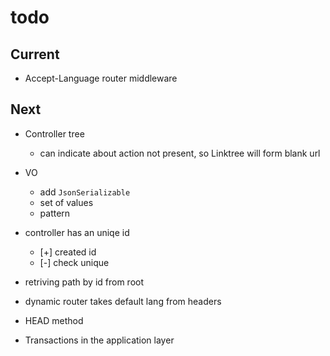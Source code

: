 # todo

## Current

- Accept-Language router middleware

## Next

- Controller tree
  - can indicate about action not present, so Linktree will form blank url

- VO
  - add `JsonSerializable`
  - set of values
  - pattern

- controller has an uniqe id
  - [+] created id
  - [-] check unique

- retriving path by id from root
- dynamic router takes default lang from headers  
- HEAD method
- Transactions in the application layer
